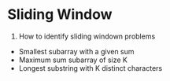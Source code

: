 # Sliding Window
1. How to identify sliding windown problems
- Smallest subarray with a given sum
- Maximum sum subarray of size K
- Longest substring with K distinct characters